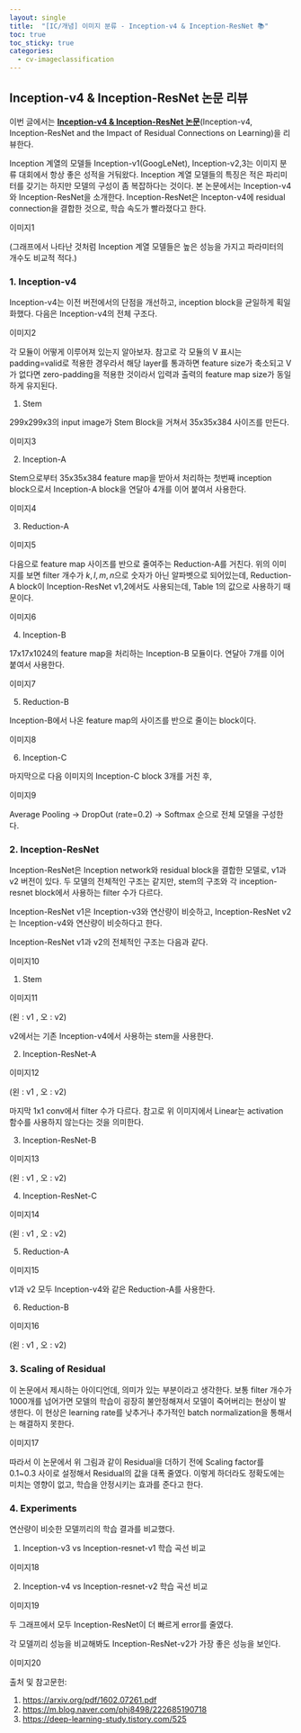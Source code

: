 ```yaml
---
layout: single
title:  "[IC/개념] 이미지 분류 - Inception-v4 & Inception-ResNet 📚"
toc: true
toc_sticky: true
categories:
  - cv-imageclassification
---
```



## Inception-v4 & Inception-ResNet 논문 리뷰

이번 글에서는 [**<U>Inception-v4 & Inception-ResNet 논문</U>**](https://arxiv.org/pdf/1602.07261.pdf)(Inception-v4, Inception-ResNet and
the Impact of Residual Connections on Learning)을 리뷰한다. 

Inception 계열의 모델들 Inception-v1(GoogLeNet), Inception-v2,3는 이미지 분류 대회에서 항상 좋은 성적을 거둬왔다. Inception 계열 모델들의 특징은 적은 파리미터를 갖기는 하지만 모델의 구성이 좀 복잡하다는 것이다. 본 논문에서는 Inception-v4와 Inception-ResNet을 소개한다. Inception-ResNet은 Incepton-v4에 residual connection을 결합한 것으로, 학습 속도가 빨라졌다고 한다.

이미지1

(그래프에서 나타난 것처럼 Inception 계열 모델들은 높은 성능을 가지고 파라미터의 개수도 비교적 적다.)

### 1. Inception-v4

Inception-v4는 이전 버전에서의 단점을 개선하고, inception block을 균일하게 획일화했다. 다음은 Inception-v4의 전체 구조다.

이미지2

각 모듈이 어떻게 이루어져 있는지 알아보자. 참고로 각 모듈의 V 표시는 padding=valid로 적용한 경우라서 해당 layer를 통과하면 feature size가 축소되고 V가 없다면 zero-padding을 적용한 것이라서 입력과 출력의 feature map size가 동일하게 유지된다. 

1) Stem

299x299x3의 input image가 Stem Block을 거쳐서 35x35x384 사이즈를 만든다. 

이미지3

2) Inception-A

Stem으로부터 35x35x384 feature map을 받아서 처리하는 첫번째 inception block으로서 Inception-A block을 연달아 4개를 이어 붙여서 사용한다.

이미지4

3) Reduction-A

이미지5

다음으로 feature map 사이즈를 반으로 줄여주는 Reduction-A를 거친다. 위의 이미지를 보면 filter 개수가 $k,l,m,n$으로 숫자가 아닌 알파벳으로 되어있는데, Reduction-A block이 Inception-ResNet v1,2에서도 사용되는데, Table 1의 값으로 사용하기 때문이다. 

이미지6

4) Inception-B

17x17x1024의 feature map을 처리하는 Inception-B 모듈이다. 연달아 7개를 이어 붙여서 사용한다.

이미지7

5) Reduction-B

Inception-B에서 나온 feature map의 사이즈를 반으로 줄이는 block이다.

이미지8

6) Inception-C

마지막으로 다음 이미지의 Inception-C block 3개를 거친 후,

이미지9

Average Pooling -> DropOut (rate=0.2) -> Softmax 순으로 전체 모델을 구성한다.

### 2. Inception-ResNet

Inception-ResNet은 Inception network와 residual block을 결합한 모델로, v1과 v2 버전이 있다. 두 모델의 전체적인 구조는 같지만, stem의 구조와 각 inception-resnet block에서 사용하는 filter 수가 다르다.

Inception-ResNet v1은 Inception-v3와 연산량이 비슷하고, Inception-ResNet v2는 Inception-v4와 연산량이 비슷하다고 한다.

Inception-ResNet v1과 v2의 전체적인 구조는 다음과 같다.

이미지10

1) Stem

이미지11

(왼 : v1 , 오 : v2)

v2에서는 기존 Inception-v4에서 사용하는 stem을 사용한다.

2) Inception-ResNet-A

이미지12

(왼 : v1 , 오 : v2)

마지막 1x1 conv에서 filter 수가 다르다. 참고로 위 이미지에서 Linear는 activation 함수를 사용하지 않는다는 것을 의미한다.

3) Inception-ResNet-B

이미지13

(왼 : v1 , 오 : v2)

4) Inception-ResNet-C

이미지14

(왼 : v1 , 오 : v2)

5) Reduction-A

이미지15

v1과 v2 모두 Inception-v4와 같은 Reduction-A를 사용한다.

6) Reduction-B

이미지16

(왼 : v1 , 오 : v2)

### 3. Scaling of Residual

이 논문에서 제시하는 아이디언데, 의미가 있는 부분이라고 생각한다. 보통 filter 개수가 1000개를 넘어가면 모델의 학습이 굉장히 불안정해져서 모델이 죽어버리는 현상이 발생한다. 이 현상은 learning rate를 낮추거나 추가적인 batch normalization을 통해서는 해결하지 못한다.

이미지17

따라서 이 논문에서 위 그림과 같이 Residual을 더하기 전에 Scaling factor를 0.1~0.3 사이로 설정해서 Residual의 값을 대폭 줄였다. 이렇게 하더라도 정확도에는 미치는 영향이 없고, 학습을 안정시키는 효과를 준다고 한다.

### 4. Experiments

연산량이 비슷한 모델끼리의 학습 결과를 비교했다.

1) Inception-v3 vs Inception-resnet-v1 학습 곡선 비교

이미지18

2) Inception-v4 vs Inception-resnet-v2 학습 곡선 비교

이미지19

두 그래프에서 모두 Inception-ResNet이 더 빠르게 error를 줄였다.

각 모델끼리 성능을 비교해봐도 Inception-ResNet-v2가 가장 좋은 성능을 보인다.

이미지20

출처 및 참고문헌:

1. https://arxiv.org/pdf/1602.07261.pdf
2. https://m.blog.naver.com/phj8498/222685190718
3. https://deep-learning-study.tistory.com/525





